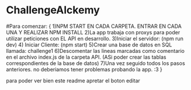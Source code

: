# ChallengeAlckemy

#Para comenzar:
{
  1)NPM START EN CADA CARPETA. ENTRAR EN CADA UNA Y REALIZAR NPM INSTALL
  2)La app trabaja con proxys para poder utilizar peticiones con EL API en desarrollo.
  3)Iniciar el servidor: 
    (npm run dev)
  4) Iniciar Cliente: 
    (npm start)
  5)Crear una base de datos en SQL llamada: challenge1
  6)Descomentar las lineas marcadas como comentario en el archivo index.js de la carpeta API. (ASi poder crear las tablas correspondientes de la base de datos)
  7)Una vez seguido todos los pasos anteriores. no deberiamos tener problemas probando la app. :3
}


para poder ver bien este readme apretar el boton editar
